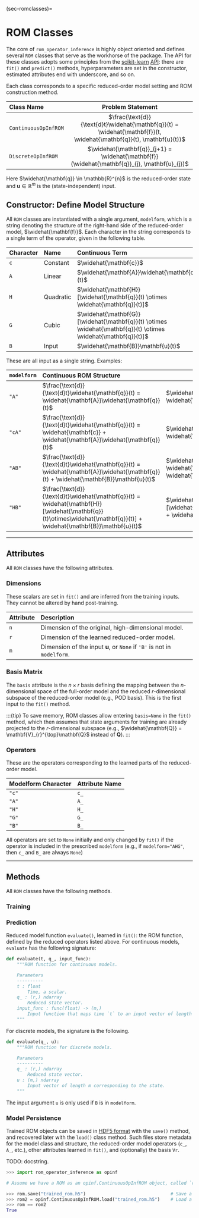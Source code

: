 (sec-romclasses)=
# ROM Classes

The core of `rom_operator_inference` is highly object oriented and defines several `ROM` classes that serve as the workhorse of the package.
The API for these classes adopts some principles from the [scikit-learn](https://scikit-learn.org/stable/index.html) [API](https://scikit-learn.org/stable/developers/contributing.html#apis-of-scikit-learn-objects): there are `fit()` and `predict()` methods, hyperparameters are set in the constructor, estimated attributes end with underscore, and so on.

Each class corresponds to a specific reduced-order model setting and ROM construction method.

| Class Name | Problem Statement |
| :--------- | :---------------: |
| `ContinuousOpInfROM` | $\frac{\text{d}}{\text{d}t}\widehat{\mathbf{q}}(t) = \widehat{\mathbf{f}}(t, \widehat{\mathbf{q}}(t), \mathbf{u}(t))$ |
| `DiscreteOpInfROM` | $\widehat{\mathbf{q}}_{j+1} = \widehat{\mathbf{f}}(\widehat{\mathbf{q}}_{j}, \mathbf{u}_{j})$ |

<!-- | `SteadyOpInfROM` | $\widehat{\mathbf{g}} = \widehat{\mathbf{f}}(\widehat{\mathbf{q}})$ |
| `AffineContinuousOpInfROM` | $\frac{\text{d}}{\text{d}t}\widehat{\mathbf{q}}(t;\mu) = \widehat{\mathbf{f}}(t, \widehat{\mathbf{q}}(t;\mu), \mathbf{u}(t); \mu)$ |
| `AffineDiscreteOpInfROM` | $\widehat{\mathbf{q}}_{j+1}(\mu) = \widehat{\mathbf{f}}(\widehat{\mathbf{q}}_{j}(\mu), \mathbf{u}_{j}; \mu)$ |
| `InterpolatedContinuousOpInfROM` | $\frac{\text{d}}{\text{d}t}\widehat{\mathbf{q}}(t;\mu) = \widehat{\mathbf{f}}(t, \widehat{\mathbf{q}}(t;\mu), \mathbf{u}(t); \mu)$ |
| `InterpolatedDiscreteOpInfROM` | $\widehat{\mathbf{q}}_{j+1}(\mu) = \widehat{\mathbf{f}}(\widehat{\mathbf{q}}_{j}(\mu), \mathbf{u}_{j}; \mu)$ | -->

Here $\widehat{\mathbf{q}} \in \mathbb{R}^{n}$ is the reduced-order state and $\mathbf{u} \in \mathbb{R}^{m}$ is the (state-independent) input.
<!-- , and $\mu\in\mathbb{R}^{d_\mu}$ represents external parameters. -->


## Constructor: Define Model Structure

All `ROM` classes are instantiated with a single argument, `modelform`, which is a string denoting the structure of the right-hand side of the reduced-order model, $\widehat{\mathbf{f}}$.
Each character in the string corresponds to a single term of the operator, given in the following table.

| Character | Name | Continuous Term | Discrete Term |
| :-------- | :--- | :-------------- | :------------ |
| `c` | Constant | $\widehat{\mathbf{c}}$ | $\widehat{\mathbf{c}}$ |
| `A` | Linear | $\widehat{\mathbf{A}}\widehat{\mathbf{q}}(t)$ | $\widehat{\mathbf{A}}\widehat{\mathbf{q}}_{j}$ |
| `H` | Quadratic | $\widehat{\mathbf{H}}[\widehat{\mathbf{q}}(t) \otimes \widehat{\mathbf{q}}(t)]$ | $\widehat{\mathbf{H}}[\widehat{\mathbf{q}}_{j} \otimes \widehat{\mathbf{q}}_{j}]$ |
| `G` | Cubic | $\widehat{\mathbf{G}}[\widehat{\mathbf{q}}(t) \otimes \widehat{\mathbf{q}}(t) \otimes \widehat{\mathbf{q}}(t)]$ | $\widehat{\mathbf{G}}[\widehat{\mathbf{q}}_{j} \otimes \widehat{\mathbf{q}}_{j} \otimes \widehat{\mathbf{q}}_{j}]$ |
| `B` | Input | $\widehat{\mathbf{B}}\mathbf{u}(t)$ | $\widehat{\mathbf{B}}\mathbf{u}_{j}$ |


<!-- | `C` | Output | $\mathbf{y}(t)=\widehat{C}\widehat{\mathbf{q}}(t)$ | $\mathbf{y}_{k}=\hat{C}\widehat{\mathbf{q}}_{k}$ | -->

These are all input as a single string.
Examples:

| `modelform` | Continuous ROM Structure | Discrete ROM Structure |
| :---------- | :----------------------- | ---------------------- |
|  `"A"`      | $\frac{\text{d}}{\text{d}t}\widehat{\mathbf{q}}(t) = \widehat{\mathbf{A}}\widehat{\mathbf{q}}(t)$ | $\widehat{\mathbf{q}}_{j+1} = \widehat{\mathbf{A}}\widehat{\mathbf{q}}_{j}$ |
|  `"cA"`     | $\frac{\text{d}}{\text{d}t}\widehat{\mathbf{q}}(t) = \widehat{\mathbf{c}} + \widehat{\mathbf{A}}\widehat{\mathbf{q}}(t)$ | $\widehat{\mathbf{q}}_{j+1} = \widehat{\mathbf{c}} + \widehat{\mathbf{A}}\widehat{\mathbf{q}}_{j}$ |
|  `"AB"`   | $\frac{\text{d}}{\text{d}t}\widehat{\mathbf{q}}(t) = \widehat{\mathbf{A}}\widehat{\mathbf{q}}(t) + \widehat{\mathbf{B}}\mathbf{u}(t)$ | $\widehat{\mathbf{q}}_{j+1} = \widehat{\mathbf{A}}\widehat{\mathbf{q}}_{j} + \widehat{\mathbf{B}}\mathbf{u}_{j}$ |
|  `"HB"`     | $\frac{\text{d}}{\text{d}t}\widehat{\mathbf{q}}(t) = \widehat{\mathbf{H}}[\widehat{\mathbf{q}}(t)\otimes\widehat{\mathbf{q}}(t)] + \widehat{\mathbf{B}}\mathbf{u}(t)$ | $\widehat{\mathbf{q}}_{j+1} = \widehat{\mathbf{H}}[\widehat{\mathbf{q}}_{j}\otimes\widehat{\mathbf{q}}_{j}] + \widehat{\mathbf{B}}\mathbf{u}_{j}$ |

<!-- | Steady ROM Structure |
| $\widehat{\mathbf{g}} = \widehat{\mathbf{A}}\widehat{\mathbf{q}}$ |
| $\widehat{\mathbf{g}} = \widehat{\mathbf{c}} + \widehat{\mathbf{A}}\widehat{\mathbf{q}}$ |
| $\widehat{\mathbf{g}} = \widehat{\mathbf{A}}\widehat{\mathbf{q}} + \widehat{\mathbf{B}}\mathbf{u}$ |
| $\widehat{\mathbf{g}} = \widehat{\mathbf{H}}[\widehat{\mathbf{q}}\otimes\widehat{\mathbf{q}}] + \widehat{\mathbf{B}}\mathbf{u}$ | -->

---

## Attributes

All `ROM` classes have the following attributes.

### Dimensions

These scalars are set in `fit()` and are inferred from the training inputs.
They cannot be altered by hand post-training.

| Attribute | Description |
| :-------- | :---------- |
| `n` | Dimension of the original, high-dimensional model. |
| `r` | Dimension of the learned reduced-order model. |
| `m` | Dimension of the input **u**, or `None` if `'B'` is not in `modelform`. |

### Basis Matrix

The `basis` attribute is the $n \times r$ basis defining the mapping between the $n$-dimensional space of the full-order model and the reduced $r$-dimensional subspace of the reduced-order model (e.g., POD basis).
This is the first input to the `fit()` method.

:::{tip}
To save memory, ROM classes allow entering `basis=None` in the `fit()` method, which then assumes that state arguments for training are already projected to the $r$-dimensional subspace (e.g., $\widehat{\mathbf{Q}} = \mathbf{V}_{r}^{\top}\mathbf{Q}$ instead of $\mathbf{Q}$).
:::

### Operators

These are the operators corresponding to the learned parts of the reduced-order model.

| Modelform Character | Attribute Name |
| :------------------ | :------------- |
| `"c"` | `c_` |
| `"A"` | `A_` |
| `"H"` | `H_` |
| `"G"` | `G_` |
| `"B"` | `B_` |

All operators are set to `None` initially and only changed by `fit()` if the operator is included in the prescribed `modelform` (e.g., if `modelform="AHG"`, then `c_` and `B_` are always `None`)

---

## Methods

All `ROM` classes have the following methods.
### Training

### Prediction

Reduced model function `evaluate()`, learned in `fit()`: the ROM function, defined by the reduced operators listed above.
For continuous models, `evaluate` has the following signature:
```python
def evaluate(t, q_, input_func):
    """ROM function for continuous models.

    Parameters
    ----------
    t : float
        Time, a scalar.
    q_ : (r,) ndarray
        Reduced state vector.
    input_func : func(float) -> (m,)
        Input function that maps time `t` to an input vector of length m.
    """
```
For discrete models, the signature is the following.
```python
def evaluate(q_, u):
    """ROM function for discrete models.

    Parameters
    ----------
    q_ : (r,) ndarray
        Reduced state vector.
    u : (m,) ndarray
        Input vector of length m corresponding to the state.
    """
```
The input argument `u` is only used if `B` is in `modelform`.

### Model Persistence

Trained ROM objects can be saved in [HDF5 format](http://docs.h5py.org/en/stable/index.html) with the `save()` method, and recovered later with the `load()` class method.
Such files store metadata for the model class and structure, the reduced-order model operators (`c_`, `A_`, etc.), other attributes learned in `fit()`, and (optionally) the basis `Vr`.

TODO: docstring.

```python
>>> import rom_operator_inference as opinf

# Assume we have a ROM as an opinf.ContinuousOpInfROM object, called `rom`.

>>> rom.save("trained_rom.h5")                                # Save a trained model.
>>> rom2 = opinf.ContinuousOpInfROM.load("trained_rom.h5")    # Load a model from file.
>>> rom == rom2
True
```
